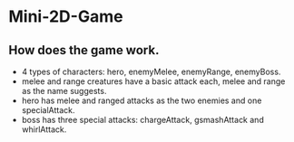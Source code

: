 # Mini-2D-Game

## How does the game work.

- 4 types of characters: hero, enemyMelee, enemyRange, enemyBoss.
- melee and range creatures have a basic attack each, melee and range as the name suggests.
- hero has melee and ranged attacks as the two enemies and one specialAttack.
- boss has three special attacks: chargeAttack, gsmashAttack and whirlAttack.
